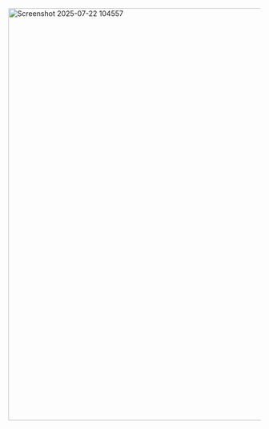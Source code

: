 <img width="1917" height="824" alt="Screenshot 2025-07-22 104557" src="https://github.com/user-attachments/assets/59c7f09c-ebba-4008-bc43-8b8ea5c6ef36" />
